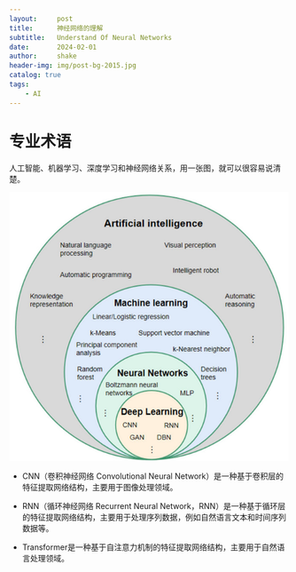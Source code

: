 ```yaml
---
layout:     post
title:      神经网络的理解
subtitle:   Understand Of Neural Networks
date:       2024-02-01
author:     shake
header-img: img/post-bg-2015.jpg
catalog: true
tags:
    - AI
---
```


# 专业术语

人工智能、机器学习、深度学习和神经网络关系，用一张图，就可以很容易说清楚。

![关系图谱](/img/2024/Neural_Networks/relation.jpg "图谱")


* CNN（卷积神经网络 Convolutional Neural Network）是一种基于卷积层的特征提取网络结构，主要用于图像处理领域。

* RNN（循环神经网络 Recurrent Neural Network，RNN）是一种基于循环层的特征提取网络结构，主要用于处理序列数据，例如自然语言文本和时间序列数据等。

* Transformer是一种基于自注意力机制的特征提取网络结构，主要用于自然语言处理领域。